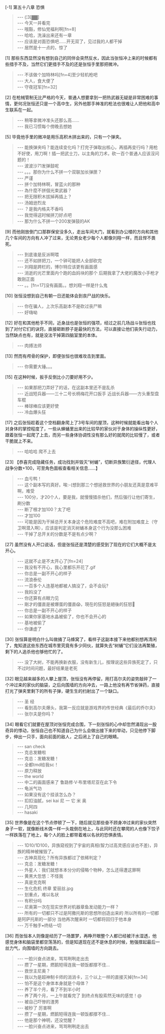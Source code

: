 
[-1] 第五十八章 恐惧
>--- (¦3[▓▓]<br>
>--- 今天一并看完<br>
>--- 哦豁，修仙党福利啊[fn=8]<br>
>--- 哈哈，洗澡出来还有一章<br>
>--- 应该是对面恐惧吧……开无双了，见过我的人都干掉<br>
>--- 居然是十一点的，惊了<br>

[1] 那些东西显然没有想到自己的同伴会突然反水，因此当张恒冲上来的时候都有些措手不及，当然它们更措手不及的还是张恒手里那把微冲。
>--- 不该做个加特林吗[fn=4]至少轻机枪吧<br>
>--- 大人，食大便了<br>
>--- 守夜冠军[fn=32]<br>

[2] 在枪械管制无比严格的今天，普通人想要拿到一把热武器无疑是非常困难的事情，更何况张恒还只是一个高中生，另外他那手神准的枪法也很难让人把他和高中生联系在一起。
>--- 稍等拿微冲准头还那么高......<br>
>--- 我已习惯每个傍晚去想她<br>

[5] 毕竟他手里的微冲是用乐高积木拼出来的，只有一个弹夹。
>--- 能换弹夹吗？能连续变化吗？打完子弹取出核心，再插再变行吗？用枪不好使，用刀啊！插一把武士刀，以主角的刀术，砍一百个普通人应该沒问题的！<br>
>--- 波波沙71发弹鼓呢<br>
>--- 。。。那你为什么不拼一个双联加长弹匣？<br>
>--- 严谨<br>
>--- 拼个加特林啊，冒蓝火的那种<br>
>--- 為什麼不拼個光束武器？<br>
>--- 把无限积木拔掉再插上？<br>
>--- 汤姆逊烈龙<br>
>--- ？是我内格夫不香吗<br>
>--- 我觉得这时候拼刀好点吧<br>
>--- 那为什么不拼一个200发弹鼓的AK<br>

[9] 而他刚放倒门口那群保安没多久，走出车间大门，就看到办公楼的方向和其他几个车间的方向有人冲了过来，无论男女老少每个人都像刘翔一样，而且悍不畏死。
>--- 到底谁是反派啊喂<br>
>--- 还不如拼把刀，一个钟可能把人全部砍完<br>
>--- 刘翔是跨栏的，博尔特应该更有画面感<br>
>--- 消逝的光芒里面内个跑的血妈块的那个 后期我拿了大佬的魔改小手枪才敢刚正面<br>
>--- 。。[fn=17]没有画面。。想刘翔一样是什么鬼<br>

[10] 张恒没想到自己有朝一日还能体会到丧尸战的快乐。
>--- 你在骗人，上次乐高副本不是砍过丧尸嘛<br>
>--- 好嗨呦<br>

[12] 好在和其他枪手不同，近身战也是张恒的强项，经过之前几场战斗张恒也找到了对付它们的诀窍，直接砸断脖子是最快的方法，可以直接让他们丧失行动力，当然缺点也有，就是没法干掉第四脑室里的本体。
>--- 肉搏法师<br>

[13] 然而有颅骨的保护，即便张恒也很难攻击到里面。
>--- 你需要大锤。。。<br>

[15] 在这种时候，扳手反倒比小刀要好用不少。
>--- 如果那把刀弄好了的话，在这副本里还不是乱杀<br>
>--- 近战短兵器——三十二号长柄梅花开口扳手
近战长兵器——方头重型盘车棍<br>
>--- 棒球棒应该更好使<br>
>--- 冷血爆头狂<br>

[17] 之后张恒趁着这个空档翻身爬上了3号车间的屋顶，这种时候就能看出每个人对身体的掌控程度了，一些从蝉蛹里出来的比较早的家伙对于身体的操纵性更好，跟着张恒一起爬了上去，而另一些身体协调性没有那么好的就爬的比较慢了，或者干脆就上不来。
>--- 哈哈哈  爬不上去<br>

[23] 【恭喜完成隐藏任务，成功找到并毁灭“树蛹”，切断异族繁衍途径，代理人战争分数+100，可至角色面板查看相关信息……】
>--- 血亏鸭！<br>
>--- 这个副本写的真好。唉:-(想到那三个想拯救世界的小朋友还真是意难平啊，难受<br>
>--- 100分，才20个人，要是我，就慢慢猎杀他们，然后强行让他们寄生，刷分数<br>
>--- 断了根才加100？太了吧<br>
>--- 才加100<br>
>--- 可能是因为干掉总开关本身这个危险难度不高吧，难在附加难度上（守卫啊潜入啊），应该是判定消灭树蛹本身这个行为没那么困难<br>
>--- 干掉了总开关的分数是不是有点少啊？<br>

[27] 虽然没有人开口说话，但是张恒还是清楚的感受到了现在的它们大概不是太开心。
>--- 这就不止是不太开心了[fn=24]<br>
>--- 我没有不开心，我心里都乐开花了.gif<br>
>--- 你总是一副不开心的样子<br>
>--- 流浪泰伦<br>
>--- 一百多个人连基地都被人搞没了，会不会玩?<br>
>--- 我妈没了<br>
>--- 你还算有点眼力见<br>
>--- 剛才的僵直是被爆蛋的僵直😱，現在的狂怒是絕後的狂怒👹<br>
>--- 你总是一副不开心的样子<br>
>--- 如果你家基地水晶被偷了，你也不会开心的<br>
>--- 基地被偷了<br>
>--- 你谦虚了<br>

[30] 张恒算是明白什么叫做捅了马蜂窝了，看样子这副本接下来他都别想再清闲了，鬼知道这些东西在城市里究竟有多少同伙，就算失去“树蛹”它们没法再繁殖，剩下的人追杀他也够他忙的了。
>--- 没了大树，不能再换新衣服，没有新生儿，按理说这些异族死定了，只不过时间问题，最好结果是老死<br>

[32] 眼见越来越多的人攀上屋顶，张恒没有再停留，用打高尔夫的姿势敲碎了一个冲过来的家伙的脑袋，之后向围墙的方向冲去，一路上他没有再节省弹药，直接打光了弹夹里剩下的所有子弹，硬生生的扫射出了一个缺口。
>--- 圣 经<br>
>--- 看到高尔夫爆头，我第一反应就是游戏界的传世经典《最后的乔尔夫》<br>
>--- 张尔夫是你吗？<br>

[34] 眼看它们就要在屋顶对张恒完成合围，下一刻张恒的心中却忽然涌现出一股奇异的悸动，张恒自己也不知道自己为什么会做出接下来的举动，只见他停下脚步，伸出一只手，面向前面的敌人，之后闭上了自己的眼睛。
>--- san check<br>
>--- 克总发糖啦<br>
>--- 克总：发糖发糖！<br>
>--- 全都tmd给我sc！<br>
>--- 原力释放<br>
>--- the world<br>
>--- 中二的画面感来了
鲁路修·V·布里塔尼亚在此下令<br>
>--- 龟派气功<br>
>--- 如果没有这个挂该怎么办？<br>
>--- 扣扣油腻，sei kai 尼 一 它 米 奥<br>
>--- 几阿四<br>
>--- hasaki<br>

[35] 世界像是在这个节点停顿了一下，随后就见那些奋不顾身冲过来的家伙突然身子一软，就像断线木偶一样一头栽倒在地上，与此同时还在攀爬的人也像下饺子一样跌落在了地上，每个人的脸上都带着难以名状的恐惧表情。
>--- 1D10/1D100，异族窥视到了宇宙的真相(智力过高灵感应该也不差)，异族的精神被摧毁了。<br>
>--- 古神具现化？所有异族都过了依稀判定？<br>
>--- 克总：发糖发糖！<br>
>--- 外星人：我们就想本本分分的侵略个物种，怎么还得遭这罪啊<br>
>--- 黄黑大忽悠：不怪我<br>
>--- 真是克克啊<br>
>--- 生化危机 终章 爱丽丝.jpg<br>
>--- 划重点，难以名状<br>
>--- 有积分吗<br>
>--- 尼奥第一次在现实世界对机器章鱼发动能力一样？<br>
>--- 所有的一切都只不过是阿撒托斯的思想所创造出来的 所以所有的一切都是阿萨托斯的一部分 当他再次醒来时 一切都将回归于他本身<br>
>--- 万千触手▪终结一切<br>

[36] 而张恒本人则像是经历了一场噩梦，再睁开眼整个人都已经被汗水湿透，他感觉身体和脑袋里都空荡荡的，但是知道现在还不是休息的时候，勉强撑起最后一丝力气，向围墙的方向跳去。
>--- 一脸兴奋点进来，骂骂咧咧走出去<br>
>--- 攒了一星期，燃鹅短得连我一顿饭都撑不住...<br>
>--- 救世主尼奥？<br>
>--- 我以为是超神制卡师的消消卡，三个以上一样的直接灭掉[fn=34]<br>
>--- 怕不是这个身体本身就是个母体？<br>
>--- 养了半个月，看了不到半小时<br>
>--- 养了两个月，一上午就看完了     到终点有股索然无味的感觉！@<br>
>--- 被自己吓惨的渣男<br>
>--- 被秒了  厉害啊<br>
>--- 攒了一星期，燃鹅短得连我一顿饭都撑不住...<br>
>--- 他是那个神明，还没觉醒？<br>
>--- 一脸兴奋点进来，骂骂咧咧走出去<br>
